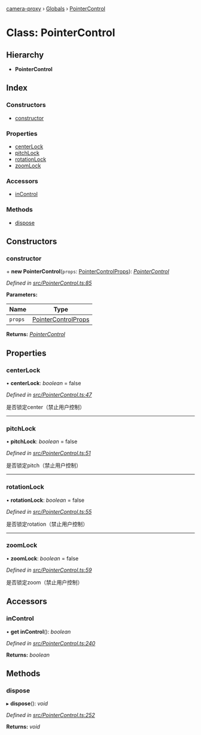 [camera-proxy](../README.md) › [Globals](../globals.md) › [PointerControl](pointercontrol.md)

# Class: PointerControl

## Hierarchy

* **PointerControl**

## Index

### Constructors

* [constructor](pointercontrol.md#constructor)

### Properties

* [centerLock](pointercontrol.md#centerlock)
* [pitchLock](pointercontrol.md#pitchlock)
* [rotationLock](pointercontrol.md#rotationlock)
* [zoomLock](pointercontrol.md#zoomlock)

### Accessors

* [inControl](pointercontrol.md#incontrol)

### Methods

* [dispose](pointercontrol.md#dispose)

## Constructors

###  constructor

\+ **new PointerControl**(`props`: [PointerControlProps](../interfaces/pointercontrolprops.md)): *[PointerControl](pointercontrol.md)*

*Defined in [src/PointerControl.ts:85](https://github.com/alibaba/camera-proxy/blob/f61f39b/src/PointerControl.ts#L85)*

**Parameters:**

Name | Type |
------ | ------ |
`props` | [PointerControlProps](../interfaces/pointercontrolprops.md) |

**Returns:** *[PointerControl](pointercontrol.md)*

## Properties

###  centerLock

• **centerLock**: *boolean* = false

*Defined in [src/PointerControl.ts:47](https://github.com/alibaba/camera-proxy/blob/f61f39b/src/PointerControl.ts#L47)*

是否锁定center（禁止用户控制）

___

###  pitchLock

• **pitchLock**: *boolean* = false

*Defined in [src/PointerControl.ts:51](https://github.com/alibaba/camera-proxy/blob/f61f39b/src/PointerControl.ts#L51)*

是否锁定pitch（禁止用户控制）

___

###  rotationLock

• **rotationLock**: *boolean* = false

*Defined in [src/PointerControl.ts:55](https://github.com/alibaba/camera-proxy/blob/f61f39b/src/PointerControl.ts#L55)*

是否锁定rotation（禁止用户控制）

___

###  zoomLock

• **zoomLock**: *boolean* = false

*Defined in [src/PointerControl.ts:59](https://github.com/alibaba/camera-proxy/blob/f61f39b/src/PointerControl.ts#L59)*

是否锁定zoom（禁止用户控制）

## Accessors

###  inControl

• **get inControl**(): *boolean*

*Defined in [src/PointerControl.ts:240](https://github.com/alibaba/camera-proxy/blob/f61f39b/src/PointerControl.ts#L240)*

**Returns:** *boolean*

## Methods

###  dispose

▸ **dispose**(): *void*

*Defined in [src/PointerControl.ts:252](https://github.com/alibaba/camera-proxy/blob/f61f39b/src/PointerControl.ts#L252)*

**Returns:** *void*
